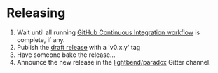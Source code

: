 # Releasing

1. Wait until all running [GitHub Continuous Integration workflow](https://github.com/lightbend/paradox/actions/workflows/ci.yml) is complete, if any.
1. Publish the [draft release](https://github.com/lightbend/paradox/releases) with a 'v0.x.y' tag
1. Have someone bake the release...
1. Announce the new release in the [lightbend/paradox](https://gitter.im/lightbend/paradox) Gitter channel.
